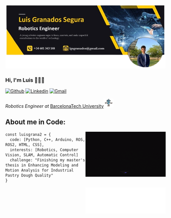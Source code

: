 ![Banner](img/banner.png)

### Hi, I'm Luis 👋🧑‍💻
[![Github](https://img.shields.io/badge/-Github-000?style=flat&logo=Github&logoColor=white)](https://github.com/luisgrana2)
[![Linkedin](https://img.shields.io/badge/-LinkedIn-blue?style=flat&logo=Linkedin&logoColor=white)](https://www.linkedin.com/in/luis-granados-segura-099290222/)
[![Gmail](https://img.shields.io/badge/-Gmail-c14438?style=flat&logo=Gmail&logoColor=white)](mailto:lgsgranados@gmail.com)
<p><em>Robotics Engineer at </em> <a href="https://www.upc.edu/es">BarcelonaTech University</a><img src="img/robot-dance.gif" width="30"> 

## About me in Code:
<img align="right" alt="img" src="img/giphy.gif" width="50%" height="auto" />

```
const luisgrana2 = {
  code: [Python, C++, Arduino, ROS, ROS2, HTML, CSS],
  interests: [Robotics, Computer Vision, SLAM, Automatic Control]
  challenge: "Finishing my master's thesis in Enhancing Modeling and Motion Analysis for Industrial Pastry Dough Quality"
}
```
<img align="right" alt="img" src="animation.svg" width="50%" height="auto" />

<!-- ![Animation](animation.svg) -->